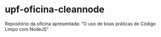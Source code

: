 # upf-oficina-cleannode
Repositório da oficina apresentada: "O uso de boas práticas de Código Limpo com NodeJS"
